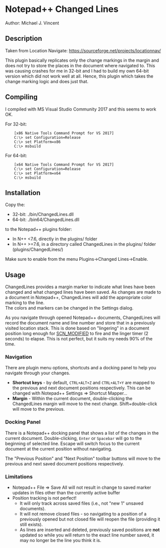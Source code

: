 # Notepad++ Changed Lines

Author:  Michael J. Vincent


## Description

Taken from Location Navigate:  https://sourceforge.net/projects/locationnav/

This plugin basically replicates only the change markings in the margin and
does not try to store the places in the document where navigated to.  This
was causing crashes for me in 32-bit and I had to build my own 64-bit version
which did not work well at all.  Hence, this plugin which takes the change
marking logic and does just that.


## Compiling

I compiled with MS Visual Studio Community 2017 and this seems to work OK.

For 32-bit:
```
    [x86 Native Tools Command Prompt for VS 2017]
    C:\> set Configuration=Release
    C:\> set Platform=x86
    C:\> msbuild
```

For 64-bit:
```
    [x64 Native Tools Command Prompt for VS 2017]
    C:\> set Configuration=Release
    C:\> set Platform=x64
    C:\> msbuild
```


## Installation

Copy the:

+ 32-bit:  ./bin/ChangedLines.dll
+ 64-bit:  ./bin64/ChangedLines.dll

to the Notepad++ plugins folder:
  + In N++ <7.6, directly in the plugins/ folder
  + In N++ >=7.6, in a directory called ChangedLines in the plugins/ folder (plugins/ChangedLines/)

Make sure to enable from the menu Plugins->Changed Lines->Enable.


## Usage

ChangedLines provides a margin marker to indicate what lines have been changed 
and what changed lines have been saved.  As changes are made to a document in 
Notepad++, ChangedLines will add the appropriate color marking to the line.  
The colors and markers can be changed in the Settings dialog.

As you navigate through opened Notepad++ documents, ChangedLines will record 
the document name and line number and store that in a previously visited 
location stack.  This is done based on "lingering" in a document position long 
enough for [SCN_MODIFIED](https://www.scintilla.org/ScintillaDoc.html#SCN_MODIFIED) 
to fire and the linger timer (2 seconds) to elapse.  This is not perfect, but 
it suits my needs 90% of the time. 


### Navigation

There are plugin menu options, shortcuts and a docking panel to help you 
navigate through your changes.

+ **Shortcut keys** - by default, `CTRL+ALT+Z` and `CTRL+ALT+Y` are mapped to the previous and next document positions respectively.  This can be changed with Notepad++ Settings => Shortcut Mapper...
+ **Margin** - Within the current document, double-clicking the ChangedLines margin will move to the next change.  Shift+double-click will move to the previous.


### Docking Panel

There is a Notepad++ docking panel that shows a list of the changes in the 
current document.  Double-clicking, `Enter` or `Spacebar` will go to the 
beginning of selected line.  Escape will switch focus to the current document 
at the current position without navigating.

The "Previous Position" and "Next Position" toolbar buttons will move to the 
previous and next saved document positions respectively. 


### Limitations

+ Notepad++ File => Save All will not result in change to saved marker updates in files other than the currently active buffer
+ Position tracking is not perfect!
    + It will only track across saved files (i.e., not "new 1" unsaved documents).
    + It will not remove closed files - so navigating to a position of a previously opened but not closed file will reopen the file (providing it still exists).
    + As lines are inserted and deleted, previously saved positions are **not** updated so while you will return to the exact line number saved, it may no longer be the line you think it is.

